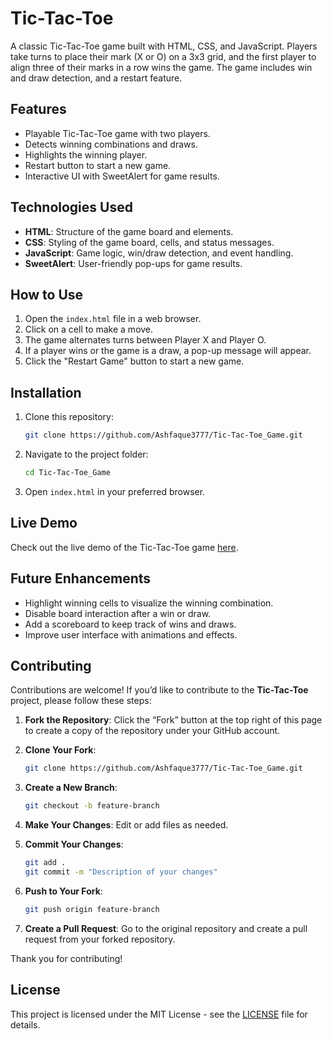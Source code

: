 

# Tic-Tac-Toe

A classic Tic-Tac-Toe game built with HTML, CSS, and JavaScript. Players take turns to place their mark (X or O) on a 3x3 grid, and the first player to align three of their marks in a row wins the game. The game includes win and draw detection, and a restart feature.

## Features

- Playable Tic-Tac-Toe game with two players.
- Detects winning combinations and draws.
- Highlights the winning player.
- Restart button to start a new game.
- Interactive UI with SweetAlert for game results.

## Technologies Used

- **HTML**: Structure of the game board and elements.
- **CSS**: Styling of the game board, cells, and status messages.
- **JavaScript**: Game logic, win/draw detection, and event handling.
- **SweetAlert**: User-friendly pop-ups for game results.

## How to Use

1. Open the `index.html` file in a web browser.
2. Click on a cell to make a move.
3. The game alternates turns between Player X and Player O.
4. If a player wins or the game is a draw, a pop-up message will appear.
5. Click the "Restart Game" button to start a new game.

## Installation

1. Clone this repository:
   ```bash
   git clone https://github.com/Ashfaque3777/Tic-Tac-Toe_Game.git
   ```
2. Navigate to the project folder:
   ```bash
   cd Tic-Tac-Toe_Game
   ```
3. Open `index.html` in your preferred browser.

## Live Demo

Check out the live demo of the Tic-Tac-Toe game [here](https://tic-tac-toe-197786.netlify.app).

## Future Enhancements

- Highlight winning cells to visualize the winning combination.
- Disable board interaction after a win or draw.
- Add a scoreboard to keep track of wins and draws.
- Improve user interface with animations and effects.

## Contributing

Contributions are welcome! If you’d like to contribute to the **Tic-Tac-Toe** project, please follow these steps:

1. **Fork the Repository**: Click the “Fork” button at the top right of this page to create a copy of the repository under your GitHub account.
2. **Clone Your Fork**:

   ```bash
   git clone https://github.com/Ashfaque3777/Tic-Tac-Toe_Game.git
   ```

3. **Create a New Branch**:

   ```bash
   git checkout -b feature-branch
   ```

4. **Make Your Changes**: Edit or add files as needed.
5. **Commit Your Changes**:

   ```bash
   git add .
   git commit -m "Description of your changes"
   ```

6. **Push to Your Fork**:

   ```bash
   git push origin feature-branch
   ```

7. **Create a Pull Request**: Go to the original repository and create a pull request from your forked repository.

Thank you for contributing!

## License

This project is licensed under the MIT License - see the [LICENSE](./LICENSE) file for details.

